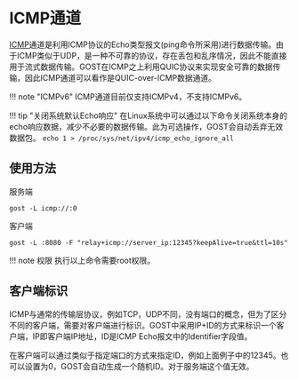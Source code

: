 # ICMP通道

[ICMP](https://en.wikipedia.org/wiki/Internet_Control_Message_Protocol)通道是利用ICMP协议的Echo类型报文(ping命令所采用)进行数据传输。由于ICMP类似于UDP，是一种不可靠的协议，存在丢包和乱序情况，因此不能直接用于流式数据传输。GOST在ICMP之上利用QUIC协议来实现安全可靠的数据传输，因此ICMP通道可以看作是QUIC-over-ICMP数据通道。

!!! note "ICMPv6"
    ICMP通道目前仅支持ICMPv4，不支持ICMPv6。

!!! tip "关闭系统默认Echo响应"
    在Linux系统中可以通过以下命令关闭系统本身的echo响应数据，减少不必要的数据传输。此为可选操作，GOST会自动丢弃无效数据包。
	```
	echo 1 > /proc/sys/net/ipv4/icmp_echo_ignore_all
	```

## 使用方法

服务端

```
gost -L icmp://:0
```

客户端

```
gost -L :8080 -F "relay+icmp://server_ip:12345?keepAlive=true&ttl=10s"
```

!!! note 权限
    执行以上命令需要root权限。

## 客户端标识

ICMP与通常的传输层协议，例如TCP，UDP不同，没有端口的概念，但为了区分不同的客户端，需要对客户端进行标识。GOST中采用IP+ID的方式来标识一个客户端，IP即客户端IP地址，ID是ICMP Echo报文中的Identifier字段值。

在客户端可以通过类似于指定端口的方式来指定ID，例如上面例子中的12345。也可以设置为0，GOST会自动生成一个随机ID。对于服务端这个值无效。